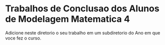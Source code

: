 # Trabalhos de Conclusao dos Alunos de Modelagem Matematica 4 

Adicione neste diretorio o seu trabalho em um subdiretorio do Ano em que 
voce fez o curso.
